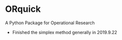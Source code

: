 # ORquick
A Python Package for Operational Research

* Finished the simplex method generally in 2019.9.22
